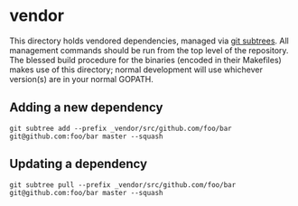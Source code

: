 # vendor

This directory holds vendored dependencies, managed via [git subtrees](0). All
management commands should be run from the top level of the repository. The
blessed build procedure for the binaries (encoded in their Makefiles) makes use
of this directory; normal development will use whichever version(s) are in your
normal GOPATH.

[0]: http://blogs.atlassian.com/2013/05/alternatives-to-git-submodule-git-subtree

## Adding a new dependency

    git subtree add --prefix _vendor/src/github.com/foo/bar git@github.com:foo/bar master --squash

## Updating a dependency

    git subtree pull --prefix _vendor/src/github.com/foo/bar git@github.com:foo/bar master --squash

